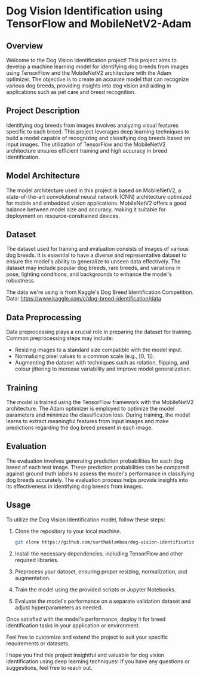 # Dog Vision Identification using TensorFlow and MobileNetV2-Adam

## Overview

Welcome to the Dog Vision Identification project! This project aims to develop a machine learning model for identifying dog breeds from images using TensorFlow and the MobileNetV2 architecture with the Adam optimizer. The objective is to create an accurate model that can recognize various dog breeds, providing insights into dog vision and aiding in applications such as pet care and breed recognition.

## Project Description

Identifying dog breeds from images involves analyzing visual features specific to each breed. This project leverages deep learning techniques to build a model capable of recognizing and classifying dog breeds based on input images. The utilization of TensorFlow and the MobileNetV2 architecture ensures efficient training and high accuracy in breed identification.

## Model Architecture

The model architecture used in this project is based on MobileNetV2, a state-of-the-art convolutional neural network (CNN) architecture optimized for mobile and embedded vision applications. MobileNetV2 offers a good balance between model size and accuracy, making it suitable for deployment on resource-constrained devices.

## Dataset

The dataset used for training and evaluation consists of images of various dog breeds. It is essential to have a diverse and representative dataset to ensure the model's ability to generalize to unseen data effectively. The dataset may include popular dog breeds, rare breeds, and variations in pose, lighting conditions, and backgrounds to enhance the model's robustness.

The data we're using is from Kaggle's Dog Breed Identification Competition. <br>
Data: https://www.kaggle.com/c/dog-breed-identification/data

## Data Preprocessing

Data preprocessing plays a crucial role in preparing the dataset for training. Common preprocessing steps may include:
- Resizing images to a standard size compatible with the model input.
- Normalizing pixel values to a common scale (e.g., [0, 1]).
- Augmenting the dataset with techniques such as rotation, flipping, and colour jittering to increase variability and improve model generalization.

## Training

The model is trained using the TensorFlow framework with the MobileNetV2 architecture. The Adam optimizer is employed to optimize the model parameters and minimize the classification loss. During training, the model learns to extract meaningful features from input images and make predictions regarding the dog breed present in each image.

## Evaluation

The evaluation involves generating prediction probabilities for each dog breed of each test image. These prediction probabilities can be compared against ground truth labels to assess the model's performance in classifying dog breeds accurately. The evaluation process helps provide insights into its effectiveness in identifying dog breeds from images.

## Usage

To utilize the Dog Vision Identification model, follow these steps:

1. Clone the repository to your local machine.
   ```bash
   git clone https://github.com/sarthaklambaa/dog-vision-identification.git
   ```
2. Install the necessary dependencies, including TensorFlow and other required libraries.

3. Preprocess your dataset, ensuring proper resizing, normalization, and augmentation.

4. Train the model using the provided scripts or Jupyter Notebooks.

5. Evaluate the model's performance on a separate validation dataset and adjust hyperparameters as needed.

Once satisfied with the model's performance, deploy it for breed identification tasks in your application or environment.

Feel free to customize and extend the project to suit your specific requirements or datasets.

I hope you find this project insightful and valuable for dog vision identification using deep learning techniques! If you have any questions or suggestions, feel free to reach out.
